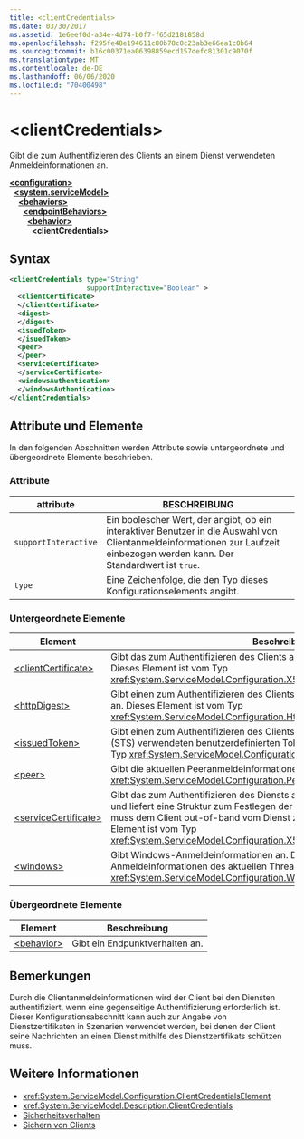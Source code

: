 ```yaml
---
title: <clientCredentials>
ms.date: 03/30/2017
ms.assetid: 1e6eef0d-a34e-4d74-b0f7-f65d2181858d
ms.openlocfilehash: f295fe48e194611c80b78c0c23ab3e66ea1c0b64
ms.sourcegitcommit: b16c00371ea06398859ecd157defc81301c9070f
ms.translationtype: MT
ms.contentlocale: de-DE
ms.lasthandoff: 06/06/2020
ms.locfileid: "70400498"
---
```

# \<clientCredentials>
Gibt die zum Authentifizieren des Clients an einem Dienst verwendeten Anmeldeinformationen an.  
  
[**\<configuration>**](../configuration-element.md)\
&nbsp;&nbsp;[**\<system.serviceModel>**](system-servicemodel.md)\
&nbsp;&nbsp;&nbsp;&nbsp;[**\<behaviors>**](behaviors.md)\
&nbsp;&nbsp;&nbsp;&nbsp;&nbsp;&nbsp;[**\<endpointBehaviors>**](endpointbehaviors.md)\
&nbsp;&nbsp;&nbsp;&nbsp;&nbsp;&nbsp;&nbsp;&nbsp;[**\<behavior>**](behavior-of-endpointbehaviors.md)\
&nbsp;&nbsp;&nbsp;&nbsp;&nbsp;&nbsp;&nbsp;&nbsp;&nbsp;&nbsp;**\<clientCredentials>**  
  
## <a name="syntax"></a>Syntax  
  
```xml  
<clientCredentials type="String"
                   supportInteractive="Boolean" >
  <clientCertificate>
  </clientCertificate>
  <digest>
  </digest>
  <isuedToken>
  </isuedToken>
  <peer>
  </peer>
  <serviceCertificate>
  </serviceCertificate>
  <windowsAuthentication>
  </windowsAuthentication>
</clientCredentials>
```  
  
## <a name="attributes-and-elements"></a>Attribute und Elemente  
 In den folgenden Abschnitten werden Attribute sowie untergeordnete und übergeordnete Elemente beschrieben.  
  
### <a name="attributes"></a>Attribute  
  
|attribute|BESCHREIBUNG|  
|---------------|-----------------|  
|`supportInteractive`|Ein boolescher Wert, der angibt, ob ein interaktiver Benutzer in die Auswahl von Clientanmeldeinformationen zur Laufzeit einbezogen werden kann. Der Standardwert ist `true`.|  
|`type`|Eine Zeichenfolge, die den Typ dieses Konfigurationselements angibt.|  
  
### <a name="child-elements"></a>Untergeordnete Elemente  
  
|Element|Beschreibung|  
|-------------|-----------------|  
|[\<clientCertificate>](clientcertificate-of-clientcredentials-element.md)|Gibt das zum Authentifizieren des Clients am Dienst verwendete Zertifikat an. Dieses Element ist vom Typ <xref:System.ServiceModel.Configuration.X509InitiatorCertificateClientElement>.|  
|[\<httpDigest>](httpdigest-element.md)|Gibt einen zum Authentifizieren des Clients am Dienst verwendeten Hashwert an. Dieses Element ist vom Typ <xref:System.ServiceModel.Configuration.HttpDigestClientElement>.|  
|[\<issuedToken>](issuedtoken.md)|Gibt einen zum Authentifizieren des Clients an einem Secure Token Service (STS) verwendeten benutzerdefinierten Tokentyp an. Dieses Element ist vom Typ <xref:System.ServiceModel.Configuration.IssuedTokenClientElement>.|  
|[\<peer>](peer-of-clientcredentials-element.md)|Gibt die aktuellen Peeranmeldeinformationen an. Dieses Element ist vom Typ <xref:System.ServiceModel.Configuration.PeerCredentialElement>.|  
|[\<serviceCertificate>](servicecertificate-of-clientcredentials-element.md)|Gibt das zum Authentifizieren des Diensts am Client verwendete Zertifikat an und liefert eine Struktur zum Festlegen der Zertifikatsoptionen. Dieses Zertifikat muss dem Client out-of-band vom Dienst zur Verfügung gestellt werden. Dieses Element ist vom Typ <xref:System.ServiceModel.Configuration.X509RecipientCertificateClientElement>.|  
|[\<windows>](windows-of-clientcredentials-element.md)|Gibt Windows-Anmeldeinformationen an. Der Standardwert sind die Anmeldeinformationen des aktuellen Threads. Dieses Element ist vom Typ <xref:System.ServiceModel.Configuration.WindowsClientElement>.|  
  
### <a name="parent-elements"></a>Übergeordnete Elemente  
  
|Element|Beschreibung|  
|-------------|-----------------|  
|[\<behavior>](behavior-of-endpointbehaviors.md)|Gibt ein Endpunktverhalten an.|  
  
## <a name="remarks"></a>Bemerkungen  
 Durch die Clientanmeldeinformationen wird der Client bei den Diensten authentifiziert, wenn eine gegenseitige Authentifizierung erforderlich ist. Dieser Konfigurationsabschnitt kann auch zur Angabe von Dienstzertifikaten in Szenarien verwendet werden, bei denen der Client seine Nachrichten an einen Dienst mithilfe des Dienstzertifikats schützen muss.  
  
## <a name="see-also"></a>Weitere Informationen

- <xref:System.ServiceModel.Configuration.ClientCredentialsElement>
- <xref:System.ServiceModel.Description.ClientCredentials>
- [Sicherheitsverhalten](../../../wcf/feature-details/security-behaviors-in-wcf.md)
- [Sichern von Clients](../../../wcf/securing-clients.md)

